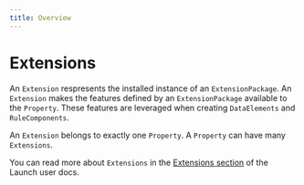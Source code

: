 ```yaml
---
title: Overview
---
```


# Extensions

An `Extension` respresents the installed instance of an `ExtensionPackage`. An `Extension` makes the features defined by an `ExtensionPackage` available to the `Property`. These features are leveraged when creating `DataElements` and `RuleComponents`.

An `Extension` belongs to exactly one `Property`. A `Property` can have many `Extensions`.

You can read more about `Extensions` in the [Extensions section](https://docs.adobelaunch.com/launch-reference/managing-resources/extensions) of the Launch user docs.
